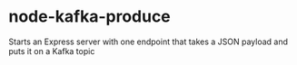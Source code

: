 # node-kafka-produce

Starts an Express server with one endpoint that takes a JSON payload and puts it on a Kafka topic
